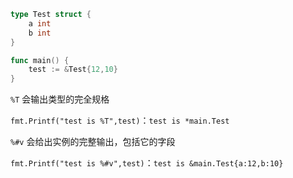 ```go
type Test struct {
    a int
    b int
}

func main() {
    test := &Test{12,10}
}
```

`%T`  会输出类型的完全规格

`fmt.Printf("test is %T",test)`：`test is *main.Test`

`%#v` 会给出实例的完整输出，包括它的字段

`fmt.Printf("test is %#v",test)`：`test is &main.Test{a:12,b:10}`

